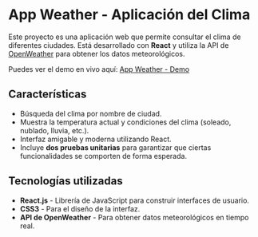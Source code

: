 # App Weather - Aplicación del Clima

Este proyecto es una aplicación web que permite consultar el clima de diferentes ciudades. Está desarrollado con **React** y utiliza la API de [OpenWeather](https://openweathermap.org/) para obtener los datos meteorológicos.

Puedes ver el demo en vivo aquí: [App Weather - Demo](https://bereverte.github.io/app-weather/)

## Características

- Búsqueda del clima por nombre de ciudad.
- Muestra la temperatura actual y condiciones del clima (soleado, nublado, lluvia, etc.).
- Interfaz amigable y moderna utilizando React.
- Incluye **dos pruebas unitarias** para garantizar que ciertas funcionalidades se comporten de forma esperada.

## Tecnologías utilizadas

- **React.js** - Librería de JavaScript para construir interfaces de usuario.
- **CSS3** - Para el diseño de la interfaz.
- **API de OpenWeather** - Para obtener datos meteorológicos en tiempo real.
